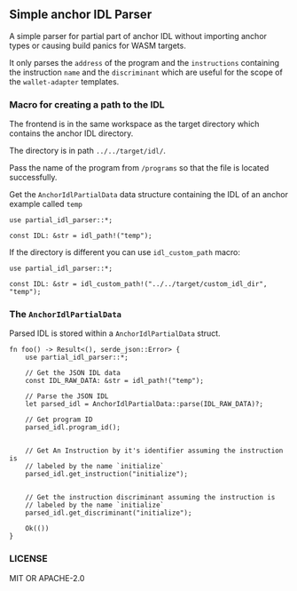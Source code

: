 ## Simple anchor IDL Parser
A simple parser for partial part of anchor IDL without importing anchor types or causing build panics for WASM targets.

It only parses the `address` of the program and the `instructions` containing the instruction `name` and the `discriminant` which are useful for the scope of the `wallet-adapter` templates.


### Macro for creating a path to the IDL
The frontend is in the same workspace as the target directory which contains the anchor IDL directory.

The directory is in path `../../target/idl/`.

Pass the name of the program from `/programs` so that the file is located successfully.

Get the `AnchorIdlPartialData` data structure containing the IDL of an anchor example called `temp`

```rust,ignore
use partial_idl_parser::*;

const IDL: &str = idl_path!("temp");
```

If the directory is different you can use `idl_custom_path` macro:
```rust,ignore
use partial_idl_parser::*;

const IDL: &str = idl_custom_path!("../../target/custom_idl_dir", "temp");
```

### The `AnchorIdlPartialData`
Parsed IDL is stored within a `AnchorIdlPartialData` struct.

```rust,ignore
fn foo() -> Result<(), serde_json::Error> {
    use partial_idl_parser::*;

    // Get the JSON IDL data
    const IDL_RAW_DATA: &str = idl_path!("temp");

    // Parse the JSON IDL
    let parsed_idl = AnchorIdlPartialData::parse(IDL_RAW_DATA)?;

    // Get program ID
    parsed_idl.program_id();


    // Get An Instruction by it's identifier assuming the instruction is
    // labeled by the name `initialize`
    parsed_idl.get_instruction("initialize");


    // Get the instruction discriminant assuming the instruction is
    // labeled by the name `initialize`
    parsed_idl.get_discriminant("initialize");

    Ok(())
}
```

### LICENSE
MIT OR APACHE-2.0